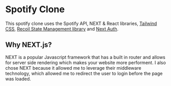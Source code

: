 # Spotify Clone

This spotify clone uses the Spotify API, NEXT & React libraries, [Tailwind CSS](https://tailwindcss.com/), [Recoil State Management library](https://recoiljs.org) and [Next Auth](https://next-auth.js.org).

## Why NEXT.js?

NEXT is a popular Javascript framework that has a built in router and allows for server side rendering which makes your website more performent. I also chose NEXT because it allowed me to leverage their middleware technology, which allowed me to redirect the user to login before the page was loaded.

